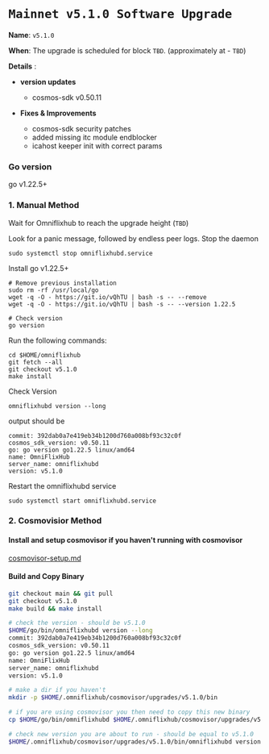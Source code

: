 # `Mainnet v5.1.0 Software Upgrade `

**Name**: `v5.1.0`

**When**: The upgrade is scheduled for block `TBD`. (approximately at - `TBD`)

**Details** :
- **version updates**
  - cosmos-sdk v0.50.11

- **Fixes & Improvements**
   - cosmos-sdk security patches
   - added missing itc module endblocker 
   - icahost keeper init with correct params
     
### Go version
go v1.22.5+

### 1. Manual Method
Wait for Omniflixhub to reach the upgrade height (`TBD`)

Look for a panic message, followed by endless peer logs. Stop the daemon
```
sudo systemctl stop omniflixhubd.service
```

Install go v1.22.5+
```
# Remove previous installation
sudo rm -rf /usr/local/go
wget -q -O - https://git.io/vQhTU | bash -s -- --remove
wget -q -O - https://git.io/vQhTU | bash -s -- --version 1.22.5

# Check version
go version
```

Run the following commands:

```
cd $HOME/omniflixhub
git fetch --all
git checkout v5.1.0
make install
```
Check Version
```
omniflixhubd version --long
```
output should be
```
commit: 392dab0a7e419eb34b1200d760a008bf93c32c0f
cosmos_sdk_version: v0.50.11
go: go version go1.22.5 linux/amd64
name: OmniFlixHub
server_name: omniflixhubd
version: v5.1.0
```
Restart the omniflixhubd service

```
sudo systemctl start omniflixhubd.service
```

### 2. Cosmovisior Method
#### Install and setup cosmovisor if you haven't running with cosmovisor

  [cosmovisor-setup.md](https://github.com/OmniFlix/docs/blob/main/guides/mainnet/omniflixhub-1/cosmovisor-setup.md)


#### Build and Copy Binary

```bash
git checkout main && git pull
git checkout v5.1.0
make build && make install

# check the version - should be v5.1.0
$HOME/go/bin/omniflixhubd version --long
commit: 392dab0a7e419eb34b1200d760a008bf93c32c0f
cosmos_sdk_version: v0.50.11
go: go version go1.22.5 linux/amd64
name: OmniFlixHub
server_name: omniflixhubd
version: v5.1.0

# make a dir if you haven't
mkdir -p $HOME/.omniflixhub/cosmovisor/upgrades/v5.1.0/bin

# if you are using cosmovisor you then need to copy this new binary
cp $HOME/go/bin/omniflixhubd $HOME/.omniflixhub/cosmovisor/upgrades/v5.1.0/bin

# check new version you are about to run - should be equal to v5.1.0
$HOME/.omniflixhub/cosmovisor/upgrades/v5.1.0/bin/omniflixhubd version
